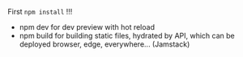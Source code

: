 First ```npm install``` !!!
- npm dev for dev preview with hot reload
- npm build for building static files, hydrated by API, which can be deployed browser, edge, everywhere... (Jamstack)
